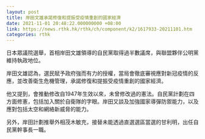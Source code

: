```yaml
---
layout: post
title: 岸田文雄承諾修復和提振受疫情重創的國家經濟
date: 2021-11-01 20:48:22.000000000 +08:00
link: https://news.rthk.hk/rthk/ch/component/k2/1617933-20211101.htm
categories: rthk
---
```


日本眾議院選舉，首相岸田文雄領導的自民黨取得過半數議席，與聯盟夥伴公明黨維持執政地位。

岸田文雄認為，選民賦予政府強而有力的授權，當局會徹底審視應對新冠疫情的反應，並改善衛生危機管理，承諾修復和提振受疫情重創的國家經濟。

他又提到，會推動修改自1947年生效以來，未曾修改過的憲法。自民黨計劃在四方面修憲，包括加入關於自衛隊的字眼。岸田又談及加強國家導彈防禦能力，以及應對包括太空和網絡新威脅的能力。

另外，岸田計劃推舉外相茂木敏充，接替未能透過直選選區當選的甘利明，出任自民黨幹事長一職。
